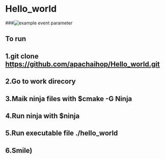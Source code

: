 # Hello_world
###![example event parameter](https://github.com/github/Hello_world/actions/workflows/cmake.yml/badge.svg?event=push)
## To run
## 1.git clone https://github.com/apachaihop/Hello_world.git
## 2.Go to work direcory
## 3.Maik ninja files with $cmake -G Ninja
## 4.Run ninja with $ninja
## 5.Run executable file ./hello_world
## 6.Smile)
